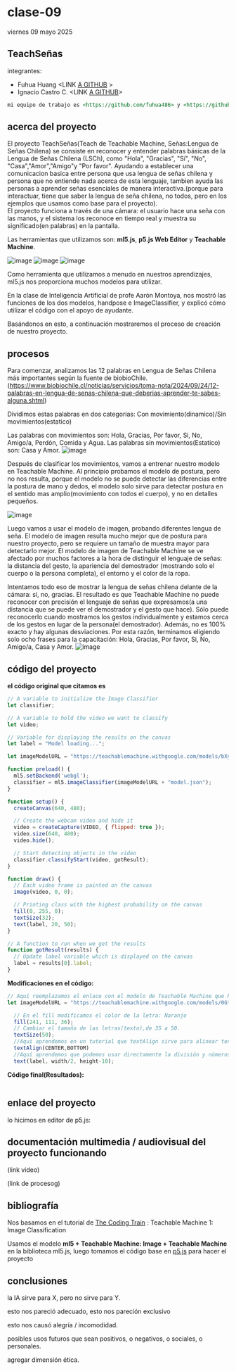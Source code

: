 # clase-09

viernes 09 mayo 2025

## TeachSeñas

integrantes:

* Fuhua Huang <LINK [A GITHUB](https://github.com/fuhua486) >
* Ignacio Castro C. <LINK [A GITHUB](https://github.com/nachofau)>

```md
mi equipo de trabajo es <https://github.com/fuhua486> y <https://github.com/nachofau>, entregamos en el repositorio en este enlace <https://github.com/ETC>.
```

## acerca del proyecto

El proyecto TeachSeñas(Teach de Teachable Machine, Señas:Lengua de Señas Chilena) se consiste en reconocer y entender palabras básicas de la Lengua de Señas Chilena (LSCh), como "Hola", "Gracias", "Sí", "No", "Casa","Amor","Amigo"y "Por favor". Ayudando a establecer una comunicacion basica entre persona que usa lengua de señas chilena y persona que no entiende nada acerca de esta lenguaje, tambien ayuda las personas a aprender señas esenciales de manera interactiva.(porque para interactuar, tiene que saber la lengua de seña chilena, no todos, pero en los ejemplos que usamos como base para el proyecto).  
El proyecto funciona a través de una cámara: el usuario hace una seña con las manos, y el sistema los reconoce en tiempo real y muestra su significado(en palabras) en la pantalla.

Las herramientas que utilizamos son: **ml5.js**, **p5.js Web Editor** y **Teachable Machine**.

![image](https://github.com/user-attachments/assets/2bbe7c2d-6e6d-47ad-b3b8-20ffbd7ca4fa)
![image](https://github.com/user-attachments/assets/0cc6c770-3580-4f7e-9302-97539654adb2)
![image](https://github.com/user-attachments/assets/1aef7aac-9d69-4c1c-8e68-a9bd9ca6a6c9)

Como herramienta que utilizamos a menudo en nuestros aprendizajes, ml5.js nos proporciona muchos modelos para utilizar.

En la clase de Inteligencia Artificial de profe Aarón Montoya, nos mostró las funciones de los dos modelos, handpose e ImageClassifier, y explicó cómo utilizar el código con el apoyo de ayudante.

Basándonos en esto, a continuación mostraremos el proceso de creación de nuestro proyecto.

## procesos

Para comenzar, analizamos las 12 palabras en Lengua de Señas Chilena más importantes según la fuente de biobioChile. (https://www.biobiochile.cl/noticias/servicios/toma-nota/2024/09/24/12-palabras-en-lengua-de-senas-chilena-que-deberias-aprender-te-sabes-alguna.shtml)

Dividimos estas palabras en dos categorias: Con movimiento(dinamico)/Sin movimientos(estatico)

Las palabras con movimientos son: Hola, Gracias, Por favor, Si, No, Amigo/a, Perdón, Comida y Agua.
Las palabras sin movimientos(Estatico) son: Casa y Amor.
![image](https://github.com/user-attachments/assets/737b78f8-ea2a-447c-8d5d-9b7fc0414963)

Después de clasificar los movimientos, vamos a entrenar nuestro modelo en Teachable Machine.
Al principio probamos el modelo de postura, pero no nos resulta, porque el modelo no se puede detectar las diferencias entre la postura de mano y dedos, el modelo solo sirve para detectar postura en el sentido mas amplio(movimiento con todos el cuerpo), y no en detalles pequeños.

![image](https://github.com/user-attachments/assets/cd1f05bb-cd97-4e55-85ac-747ecb1ba0f0)


Luego vamos a usar el modelo de imagen, probando diferentes lengua de seña. El modelo de imagen resulta mucho mejor que de postura para nuestro proyecto, pero se requiere un tamaño de muestra mayor para detectarlo mejor.
El modelo de imagen de Teachable Machine se ve afectado por muchos factores a la hora de distinguir el lenguaje de señas: la distancia del gesto, la apariencia del demostrador (mostrando solo el cuerpo o la persona completa), el entorno y el color de la ropa.

Intentamos todo eso de mostrar la lengua de señas chilena delante de la cámara: sí, no, gracias. El resultado es que Teachable Machine no puede reconocer con precisión el lenguaje de señas que expresamos(a una distancia que se puede ver el demostrador y el gesto que hace). Sólo puede reconocerlo cuando mostramos los gestos individualmente y estamos cerca de los gestos en lugar de la persona(el demostrador). Además, no es 100% exacto y hay algunas desviaciones. Por esta razón, terminamos eligiendo solo ocho frases para la capacitación: Hola, Gracias, Por favor, Si, No, Amigo/a, Casa y Amor.
![image](https://github.com/user-attachments/assets/d256dfee-dfc7-46fd-9392-276a2622cad3)

## código del proyecto

**el código original que citamos es**

```javascript
// A variable to initialize the Image Classifier
let classifier;

// A variable to hold the video we want to classify
let video;

// Variable for displaying the results on the canvas
let label = "Model loading...";

let imageModelURL = "https://teachablemachine.withgoogle.com/models/bXy2kDNi/";

function preload() {
  ml5.setBackend('webgl');
  classifier = ml5.imageClassifier(imageModelURL + "model.json");
}

function setup() {
  createCanvas(640, 480);

  // Create the webcam video and hide it
  video = createCapture(VIDEO, { flipped: true });
  video.size(640, 480);
  video.hide();

  // Start detecting objects in the video
  classifier.classifyStart(video, gotResult);
}

function draw() {
  // Each video frame is painted on the canvas
  image(video, 0, 0);

  // Printing class with the highest probability on the canvas
  fill(0, 255, 0);
  textSize(32);
  text(label, 20, 50);
}

// A function to run when we get the results
function gotResult(results) {
  // Update label variable which is displayed on the canvas
  label = results[0].label;
}
```

**Modificaciones en el código:**
```javascript
// Aquí reemplazamos el enlace con el modelo de Teachable Machine que hemos entrenado
let imageModelURL = "https://teachablemachine.withgoogle.com/models/0Gt6Qh-9H/";
```

```javascript
  // En el fill modificamos el color de la letra: Naranjo
  fill(241, 111, 36);
  // Cambiar el tamaño de las letras(texto),de 35 a 50.
  textSize(50);
  //Aqui aprendemos en un tutorial que textAlign sirve para alinear texto
  textAlign(CENTER,BOTTOM)
  //Aquí aprendemos que podemos usar directamente la división y números específicos para cambiar la posición del texto.
  text(label, width/2, height-10);

```
**Código final(Resultados):**
```javascript


```

## enlace del proyecto

lo hicimos en editor de p5.js:

## documentación multimedia / audiovisual del proyecto funcionando

(link video)

(link de procesog)

## bibliografía

Nos basamos en el tutorial de [The Coding Train](https://youtu.be/kwcillcWOg0?si=LD4fNH_918367TAY) :
Teachable Machine 1: Image Classification

Usamos el modelo **ml5 + Teachable Machine: Image + Teachable Machine** en la biblioteca ml5.js, luego tomamos el código base en [p5.js](https://editor.p5js.org/ml5/sketches/VvGXajA36) para hacer el proyecto

## conclusiones

la IA sirve para X, pero no sirve para Y.

esto nos pareció adecuado, esto nos pareción exclusivo

esto nos causó alegría / incomodidad.

posibles usos futuros que sean positivos, o negativos, o sociales, o personales.

agregar dimensión ética.
